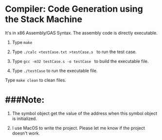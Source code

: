 Compiler: Code Generation using the Stack Machine
=======

It's in x86 Assembly/GAS Syntax. The assembly code is directly executable.

1. Type ```make```

2. Type ```./calc <testCase.txt >testCase.s ``` to run the test case.

3. Type ```gcc -m32 testCase.s -o testCase ``` to build the executable file.

4. Type ```./testCase``` to run the executable file.

Type ``` make clean ``` to clean files.

###Note:
========
1. The symbol object get the value of the address when this symbol object is initialized.

2. I use MacOS to write the project. Please let me know if the project doesn't work.
